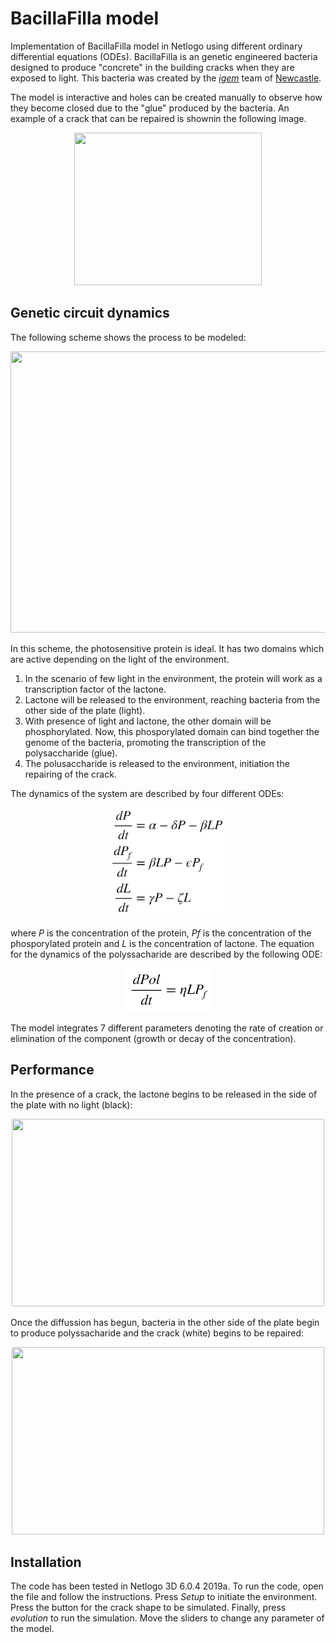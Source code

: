 # BacillaFilla model

Implementation of BacillaFilla model in Netlogo using different ordinary differential equations (ODEs). BacillaFilla is an genetic engineered bacteria designed to produce "concrete" in the building cracks when they are exposed to light. This bacteria was created by the [*igem*](https://igem.org/Main_Page) team of [Newcastle](https://2010.igem.org/Team:Newcastle/solution).

The model is interactive and holes can be created manually to observe how they become closed due to the "glue" produced by the bacteria. An example of a crack that can be repaired is shownin the following image.

<p align="center">
    <img width="300" height="244" src="https://2010.igem.org/wiki/images/thumb/5/5d/Newcastle_SEM6.jpg/300px-Newcastle_SEM6.jpg">
</p>


## Genetic circuit dynamics

The following scheme shows the process to be modeled:
<p align="center">
    <img width="800" height="450" src="images/scheme.png">
</p>

In this scheme, the photosensitive protein is ideal. It has two domains which are active depending on the light of the environment.

1. In the scenario of few light in the environment, the protein will work as a transcription factor of the lactone.
2. Lactone will be released to the environment, reaching bacteria from the other side of the plate (light).
3. With presence of light and lactone, the other domain will be phosphorylated. Now, this phosporylated domain can bind together the genome of the bacteria, promoting the transcription of the polysaccharide (glue).
4. The polusaccharide is released to the environment, initiation the repairing of the crack.

The dynamics of the system are described by four different ODEs:

<p align="center">
    <img width="200" height="175" src="images/equation1.png">
</p>


where *P* is the concentration of the protein, *Pf* is the concentration of the phosporylated protein and *L* is the concentration of lactone. The equation for the dynamics of the polyssacharide are described by the following ODE:

<p align="center">
    <img width="140" height="70" src="images/equation2.png">
</p>


The model integrates 7 different parameters denoting the rate of creation or elimination of the component (growth or decay of the concentration).



## Performance

In the presence of a crack, the lactone begins to be released in the side of the plate with no light (black):

<p align="center">
    <img width="500" height="300" src="images/BacillaFilla2.gif">
</p>

Once the diffussion has begun, bacteria in the other side of the plate begin to produce polyssacharide and the crack (white) begins to be repaired:

<p align="center">
    <img width="500" height="300" src="images/BacillaFilla1.gif">
</p>


## Installation

The code has been tested in Netlogo 3D 6.0.4 2019a. To run the code, open the file and follow the instructions. Press *Setup* to initiate the environment. Press the button for the crack shape to be simulated. Finally, press *evolution* to run the simulation. Move the sliders to change any parameter of the model.